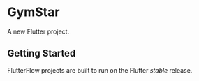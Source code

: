 # GymStar

A new Flutter project.

## Getting Started

FlutterFlow projects are built to run on the Flutter _stable_ release.
